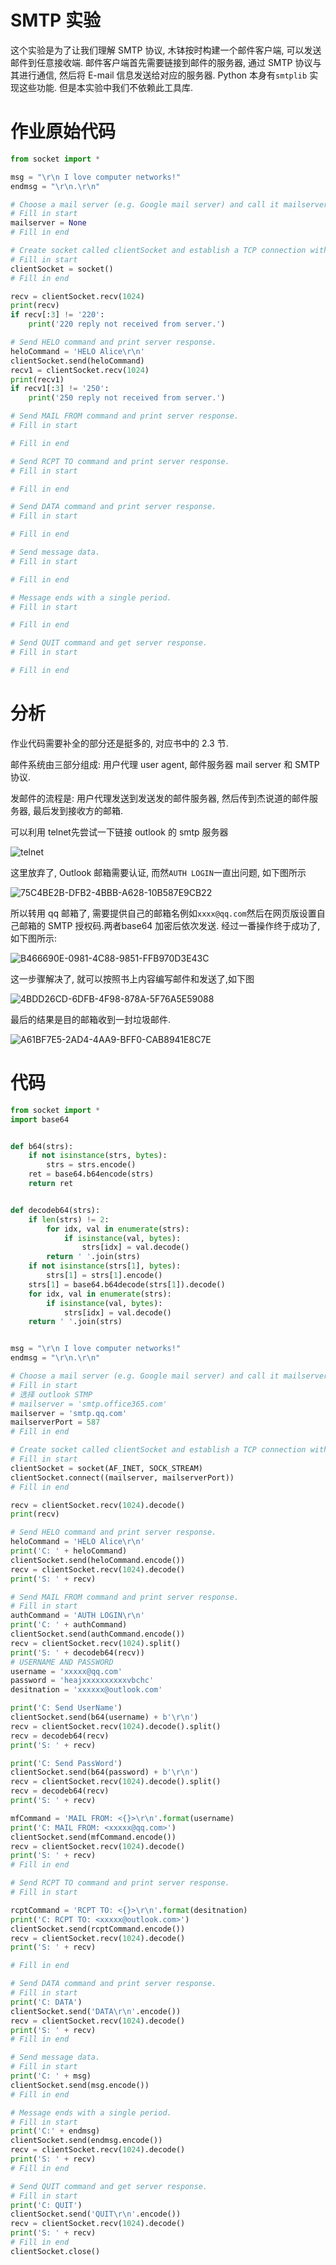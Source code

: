 # SMTP 实验

这个实验是为了让我们理解 SMTP 协议, 木钵按时构建一个邮件客户端, 可以发送邮件到任意接收端. 邮件客户端首先需要链接到邮件的服务器, 通过 SMTP 协议与其进行通信, 然后将 E-mail 信息发送给对应的服务器. Python 本身有`smtplib` 实现这些功能. 但是本实验中我们不依赖此工具库.



# 作业原始代码

```python
from socket import *

msg = "\r\n I love computer networks!"
endmsg = "\r\n.\r\n"

# Choose a mail server (e.g. Google mail server) and call it mailserver
# Fill in start
mailserver = None
# Fill in end

# Create socket called clientSocket and establish a TCP connection with mailserver
# Fill in start
clientSocket = socket()
# Fill in end

recv = clientSocket.recv(1024)
print(recv)
if recv[:3] != '220':
    print('220 reply not received from server.')

# Send HELO command and print server response.
heloCommand = 'HELO Alice\r\n'
clientSocket.send(heloCommand)
recv1 = clientSocket.recv(1024)
print(recv1)
if recv1[:3] != '250':
    print('250 reply not received from server.')

# Send MAIL FROM command and print server response.
# Fill in start

# Fill in end

# Send RCPT TO command and print server response.
# Fill in start

# Fill in end

# Send DATA command and print server response.
# Fill in start

# Fill in end

# Send message data.
# Fill in start

# Fill in end

# Message ends with a single period.
# Fill in start

# Fill in end

# Send QUIT command and get server response.
# Fill in start

# Fill in end
```



# 分析

作业代码需要补全的部分还是挺多的, 对应书中的 2.3 节.

邮件系统由三部分组成: 用户代理 user agent, 邮件服务器 mail server 和 SMTP 协议.

发邮件的流程是: 用户代理发送到发送发的邮件服务器, 然后传到杰说道的邮件服务器, 最后发到接收方的邮箱.

可以利用 telnet先尝试一下链接 outlook 的 smtp 服务器

![telnet](img/telnet.png)

这里放弃了, Outlook 邮箱需要认证, 而然`AUTH LOGIN`一直出问题, 如下图所示

![75C4BE2B-DFB2-4BBB-A628-10B587E9CB22](img/talnet_outlook_auth.png)

所以转用 qq 邮箱了, 需要提供自己的邮箱名例如`xxxx@qq.com`然后在网页版设置自己邮箱的 SMTP 授权码.两者base64 加密后依次发送. 经过一番操作终于成功了, 如下图所示:

![B466690E-0981-4C88-9851-FFB970D3E43C](img/smtp_qq.png)

这一步骤解决了, 就可以按照书上内容编写邮件和发送了,如下图

![4BDD26CD-6DFB-4F98-878A-5F76A5E59088](img/smtp_qq_send.png)

最后的结果是目的邮箱收到一封垃圾邮件.

![A61BF7E5-2AD4-4AA9-BFF0-CAB8941E8C7E](img/result.png)

# 代码

```python
from socket import *
import base64


def b64(strs):
    if not isinstance(strs, bytes):
        strs = strs.encode()
    ret = base64.b64encode(strs)
    return ret


def decodeb64(strs):
    if len(strs) != 2:
        for idx, val in enumerate(strs):
            if isinstance(val, bytes):
                strs[idx] = val.decode()
        return ' '.join(strs)
    if not isinstance(strs[1], bytes):
        strs[1] = strs[1].encode()
    strs[1] = base64.b64decode(strs[1]).decode()
    for idx, val in enumerate(strs):
        if isinstance(val, bytes):
            strs[idx] = val.decode()
    return ' '.join(strs)


msg = "\r\n I love computer networks!"
endmsg = "\r\n.\r\n"

# Choose a mail server (e.g. Google mail server) and call it mailserver
# Fill in start
# 选择 outlook STMP
# mailserver = 'smtp.office365.com'
mailserver = 'smtp.qq.com'
mailserverPort = 587
# Fill in end

# Create socket called clientSocket and establish a TCP connection with mailserver
# Fill in start
clientSocket = socket(AF_INET, SOCK_STREAM)
clientSocket.connect((mailserver, mailserverPort))
# Fill in end

recv = clientSocket.recv(1024).decode()
print(recv)

# Send HELO command and print server response.
heloCommand = 'HELO Alice\r\n'
print('C: ' + heloCommand)
clientSocket.send(heloCommand.encode())
recv = clientSocket.recv(1024).decode()
print('S: ' + recv)

# Send MAIL FROM command and print server response.
# Fill in start
authCommand = 'AUTH LOGIN\r\n'
print('C: ' + authCommand)
clientSocket.send(authCommand.encode())
recv = clientSocket.recv(1024).split()
print('S: ' + decodeb64(recv))
# USERNAME AND PASSWORD
username = 'xxxxx@qq.com'
password = 'heajxxxxxxxxxxvbchc'
desitnation = 'xxxxxx@outlook.com'

print('C: Send UserName')
clientSocket.send(b64(username) + b'\r\n')
recv = clientSocket.recv(1024).decode().split()
recv = decodeb64(recv)
print('S: ' + recv)

print('C: Send PassWord')
clientSocket.send(b64(password) + b'\r\n')
recv = clientSocket.recv(1024).decode().split()
recv = decodeb64(recv)
print('S: ' + recv)

mfCommand = 'MAIL FROM: <{}>\r\n'.format(username)
print('C: MAIL FROM: <xxxxx@qq.com>')
clientSocket.send(mfCommand.encode())
recv = clientSocket.recv(1024).decode()
print('S: ' + recv)
# Fill in end

# Send RCPT TO command and print server response.
# Fill in start

rcptCommand = 'RCPT TO: <{}>\r\n'.format(desitnation)
print('C: RCPT TO: <xxxxx@outlook.com>')
clientSocket.send(rcptCommand.encode())
recv = clientSocket.recv(1024).decode()
print('S: ' + recv)

# Fill in end

# Send DATA command and print server response.
# Fill in start
print('C: DATA')
clientSocket.send('DATA\r\n'.encode())
recv = clientSocket.recv(1024).decode()
print('S: ' + recv)
# Fill in end

# Send message data.
# Fill in start
print('C: ' + msg)
clientSocket.send(msg.encode())
# Fill in end

# Message ends with a single period.
# Fill in start
print('C:' + endmsg)
clientSocket.send(endmsg.encode())
recv = clientSocket.recv(1024).decode()
print('S: ' + recv)
# Fill in end

# Send QUIT command and get server response.
# Fill in start
print('C: QUIT')
clientSocket.send('QUIT\r\n'.encode())
recv = clientSocket.recv(1024).decode()
print('S: ' + recv)
# Fill in end
clientSocket.close()
```

